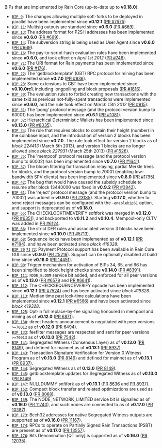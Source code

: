 BIPs that are implemented by Rain Core (up-to-date up to **v0.18.0**):

* [`BIP 9`](https://github.com/rain/bips/blob/master/bip-0009.mediawiki): The changes allowing multiple soft-forks to be deployed in parallel have been implemented since **v0.12.1**  ([PR #7575](https://github.com/rain/rain/pull/7575))
* [`BIP 11`](https://github.com/rain/bips/blob/master/bip-0011.mediawiki): Multisig outputs are standard since **v0.6.0** ([PR #669](https://github.com/rain/rain/pull/669)).
* [`BIP 13`](https://github.com/rain/bips/blob/master/bip-0013.mediawiki): The address format for P2SH addresses has been implemented since **v0.6.0** ([PR #669](https://github.com/rain/rain/pull/669)).
* [`BIP 14`](https://github.com/rain/bips/blob/master/bip-0014.mediawiki): The subversion string is being used as User Agent since **v0.6.0** ([PR #669](https://github.com/rain/rain/pull/669)).
* [`BIP 16`](https://github.com/rain/bips/blob/master/bip-0016.mediawiki): The pay-to-script-hash evaluation rules have been implemented since **v0.6.0**, and took effect on *April 1st 2012* ([PR #748](https://github.com/rain/rain/pull/748)).
* [`BIP 21`](https://github.com/rain/bips/blob/master/bip-0021.mediawiki): The URI format for Rain payments has been implemented since **v0.6.0** ([PR #176](https://github.com/rain/rain/pull/176)).
* [`BIP 22`](https://github.com/rain/bips/blob/master/bip-0022.mediawiki): The 'getblocktemplate' (GBT) RPC protocol for mining has been implemented since **v0.7.0** ([PR #936](https://github.com/rain/rain/pull/936)).
* [`BIP 23`](https://github.com/rain/bips/blob/master/bip-0023.mediawiki): Some extensions to GBT have been implemented since **v0.10.0rc1**, including longpolling and block proposals ([PR #1816](https://github.com/rain/rain/pull/1816)).
* [`BIP 30`](https://github.com/rain/bips/blob/master/bip-0030.mediawiki): The evaluation rules to forbid creating new transactions with the same txid as previous not-fully-spent transactions were implemented since **v0.6.0**, and the rule took effect on *March 15th 2012* ([PR #915](https://github.com/rain/rain/pull/915)).
* [`BIP 31`](https://github.com/rain/bips/blob/master/bip-0031.mediawiki): The 'pong' protocol message (and the protocol version bump to 60001) has been implemented since **v0.6.1** ([PR #1081](https://github.com/rain/rain/pull/1081)).
* [`BIP 32`](https://github.com/rain/bips/blob/master/bip-0032.mediawiki): Hierarchical Deterministic Wallets has been implemented since **v0.13.0** ([PR #8035](https://github.com/rain/rain/pull/8035)).
* [`BIP 34`](https://github.com/rain/bips/blob/master/bip-0034.mediawiki): The rule that requires blocks to contain their height (number) in the coinbase input, and the introduction of version 2 blocks has been implemented since **v0.7.0**. The rule took effect for version 2 blocks as of *block 224413* (March 5th 2013), and version 1 blocks are no longer allowed since *block 227931* (March 25th 2013) ([PR #1526](https://github.com/rain/rain/pull/1526)).
* [`BIP 35`](https://github.com/rain/bips/blob/master/bip-0035.mediawiki): The 'mempool' protocol message (and the protocol version bump to 60002) has been implemented since **v0.7.0** ([PR #1641](https://github.com/rain/rain/pull/1641)).
* [`BIP 37`](https://github.com/rain/bips/blob/master/bip-0037.mediawiki): The bloom filtering for transaction relaying, partial Merkle trees for blocks, and the protocol version bump to 70001 (enabling low-bandwidth SPV clients) has been implemented since **v0.8.0** ([PR #1795](https://github.com/rain/rain/pull/1795)).
* [`BIP 42`](https://github.com/rain/bips/blob/master/bip-0042.mediawiki): The bug that would have caused the subsidy schedule to resume after block 13440000 was fixed in **v0.9.2** ([PR #3842](https://github.com/rain/rain/pull/3842)).
* [`BIP 61`](https://github.com/rain/bips/blob/master/bip-0061.mediawiki): The 'reject' protocol message (and the protocol version bump to 70002) was added in **v0.9.0** ([PR #3185](https://github.com/rain/rain/pull/3185)). Starting **v0.17.0**, whether to send reject messages can be configured with the `-enablebip61` option, and support is deprecated as of **v0.18.0**.
* [`BIP 65`](https://github.com/rain/bips/blob/master/bip-0065.mediawiki): The CHECKLOCKTIMEVERIFY softfork was merged in **v0.12.0** ([PR #6351](https://github.com/rain/rain/pull/6351)), and backported to **v0.11.2** and **v0.10.4**. Mempool-only CLTV was added in [PR #6124](https://github.com/rain/rain/pull/6124).
* [`BIP 66`](https://github.com/rain/bips/blob/master/bip-0066.mediawiki): The strict DER rules and associated version 3 blocks have been implemented since **v0.10.0** ([PR #5713](https://github.com/rain/rain/pull/5713)).
* [`BIP 68`](https://github.com/rain/bips/blob/master/bip-0068.mediawiki): Sequence locks have been implemented as of **v0.12.1**  ([PR #7184](https://github.com/rain/rain/pull/7184)), and have been activated since *block 419328*.
* [`BIP 70`](https://github.com/rain/bips/blob/master/bip-0070.mediawiki) [`71`](https://github.com/rain/bips/blob/master/bip-0071.mediawiki) [`72`](https://github.com/rain/bips/blob/master/bip-0072.mediawiki): Payment Protocol support has been available in Rain Core GUI since **v0.9.0** ([PR #5216](https://github.com/rain/rain/pull/5216)). Support can be optionally disabled at build time since **v0.18.0** ([PR 14451](https://github.com/rain/rain/pull/14451)).
* [`BIP 90`](https://github.com/rain/bips/blob/master/bip-0090.mediawiki): Trigger mechanism for activation of BIPs 34, 65, and 66 has been simplified to block height checks since **v0.14.0** ([PR #8391](https://github.com/rain/rain/pull/8391)).
* [`BIP 111`](https://github.com/rain/bips/blob/master/bip-0111.mediawiki): `NODE_BLOOM` service bit added, and enforced for all peer versions as of **v0.13.0** ([PR #6579](https://github.com/rain/rain/pull/6579) and [PR #6641](https://github.com/rain/rain/pull/6641)).
* [`BIP 112`](https://github.com/rain/bips/blob/master/bip-0112.mediawiki): The CHECKSEQUENCEVERIFY opcode has been implemented since **v0.12.1** ([PR #7524](https://github.com/rain/rain/pull/7524)) and has been activated since *block 419328*.
* [`BIP 113`](https://github.com/rain/bips/blob/master/bip-0113.mediawiki): Median time past lock-time calculations have been implemented since **v0.12.1** ([PR #6566](https://github.com/rain/rain/pull/6566)) and have been activated since *block 419328*.
* [`BIP 125`](https://github.com/rain/bips/blob/master/bip-0125.mediawiki): Opt-in full replace-by-fee signaling honoured in mempool and mining as of **v0.12.0** ([PR 6871](https://github.com/rain/rain/pull/6871)).
* [`BIP 130`](https://github.com/rain/bips/blob/master/bip-0130.mediawiki): direct headers announcement is negotiated with peer versions `>=70012` as of **v0.12.0** ([PR 6494](https://github.com/rain/rain/pull/6494)).
* [`BIP 133`](https://github.com/rain/bips/blob/master/bip-0133.mediawiki): feefilter messages are respected and sent for peer versions `>=70013` as of **v0.13.0** ([PR 7542](https://github.com/rain/rain/pull/7542)).
* [`BIP 141`](https://github.com/rain/bips/blob/master/bip-0141.mediawiki): Segregated Witness (Consensus Layer) as of **v0.13.0** ([PR 8149](https://github.com/rain/rain/pull/8149)), and defined for mainnet as of **v0.13.1** ([PR 8937](https://github.com/rain/rain/pull/8937)).
* [`BIP 143`](https://github.com/rain/bips/blob/master/bip-0143.mediawiki): Transaction Signature Verification for Version 0 Witness Program as of **v0.13.0** ([PR 8149](https://github.com/rain/rain/pull/8149)) and defined for mainnet as of **v0.13.1** ([PR 8937](https://github.com/rain/rain/pull/8937)).
* [`BIP 144`](https://github.com/rain/bips/blob/master/bip-0144.mediawiki): Segregated Witness as of **0.13.0** ([PR 8149](https://github.com/rain/rain/pull/8149)).
* [`BIP 145`](https://github.com/rain/bips/blob/master/bip-0145.mediawiki): getblocktemplate updates for Segregated Witness as of **v0.13.0** ([PR 8149](https://github.com/rain/rain/pull/8149)).
* [`BIP 147`](https://github.com/rain/bips/blob/master/bip-0147.mediawiki): NULLDUMMY softfork as of **v0.13.1** ([PR 8636](https://github.com/rain/rain/pull/8636) and [PR 8937](https://github.com/rain/rain/pull/8937)).
* [`BIP 152`](https://github.com/rain/bips/blob/master/bip-0152.mediawiki): Compact block transfer and related optimizations are used as of **v0.13.0** ([PR 8068](https://github.com/rain/rain/pull/8068)).
* [`BIP 159`](https://github.com/rain/bips/blob/master/bip-0159.mediawiki): The NODE_NETWORK_LIMITED service bit is signalled as of **v0.16.0** ([PR 11740](https://github.com/rain/rain/pull/11740)), and such nodes are connected to as of **v0.17.0** ([PR 10387](https://github.com/rain/rain/pull/10387)).
* [`BIP 173`](https://github.com/rain/bips/blob/master/bip-0173.mediawiki): Bech32 addresses for native Segregated Witness outputs are supported as of **v0.16.0** ([PR 11167](https://github.com/rain/rain/pull/11167)).
* [`BIP 174`](https://github.com/rain/bips/blob/master/bip-0174.mediawiki): RPCs to operate on Partially Signed Rain Transactions (PSBT) are present as of **v0.17.0** ([PR 13557](https://github.com/rain/rain/pull/13557)).
* [`BIP 176`](https://github.com/rain/bips/blob/master/bip-0176.mediawiki): Bits Denomination [QT only] is supported as of **v0.16.0** ([PR 12035](https://github.com/rain/rain/pull/12035)).
